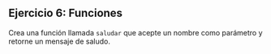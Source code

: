 ## Ejercicio 6: Funciones

Crea una función llamada `saludar` que acepte un nombre como parámetro y retorne un mensaje de saludo.
